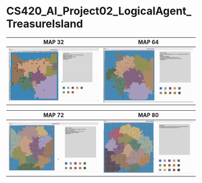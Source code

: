 # CS420_AI_Project02_LogicalAgent_TreasureIsland


MAP 32             |  MAP 64
:-------------------------:|:-------------------------:
![](https://github.com/DuongHoangHuy/CS420_AI_Project02_LogicalAgent_TreasureIsland/blob/main/gif/gif-32.gif)  |  ![](https://github.com/DuongHoangHuy/CS420_AI_Project02_LogicalAgent_TreasureIsland/blob/main/gif/gif-64.gif)


MAP 72             |  MAP 80
:-------------------------:|:-------------------------:
![](https://github.com/DuongHoangHuy/CS420_AI_Project02_LogicalAgent_TreasureIsland/blob/main/gif/gif-72.gif)  |  ![](https://github.com/DuongHoangHuy/CS420_AI_Project02_LogicalAgent_TreasureIsland/blob/main/gif/gif-80.gif)
